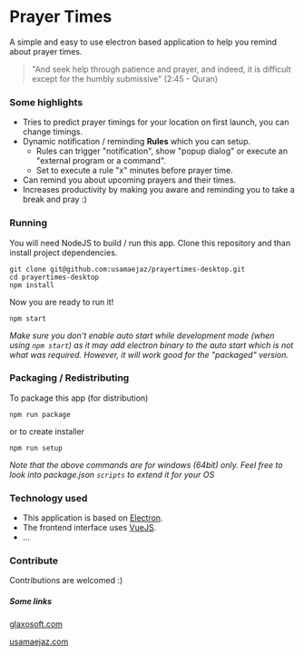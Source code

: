 # Prayer Times
A simple and easy to use electron based application to help you remind about prayer times.

> "And seek help through patience and prayer, and indeed, it is difficult except for the humbly submissive"  (2:45 - Quran)

### Some highlights
- Tries to predict prayer timings for your location on first launch, you can change timings.
- Dynamic notification / reminding **Rules** which you can setup.
    - Rules can trigger "notification", show "popup dialog" or execute an "external program or a command".
    - Set to execute a rule "x" minutes before prayer time. 
- Can remind you about upcoming prayers and their times.
- Increases productivity by making you aware and reminding you to take a break and pray :)

### Running
You will need NodeJS to build / run this app. Clone this repository and than install project dependencies.
```
git clone git@github.com:usamaejaz/prayertimes-desktop.git
cd prayertimes-desktop
npm install
```

Now you are ready to run it!
```
npm start
```

*Make sure you don't enable auto start while development mode (when using `npm start`) as it may add electron binary to the auto start which is not what was required. However, it will work good for the "packaged" version.*

### Packaging / Redistributing
To package this app (for distribution)
```
npm run package
```
or to create installer
```
npm run setup
```
*Note that the above commands are for windows (64bit) only. Feel free to look into package.json `scripts` to extend it for your OS*

### Technology used

- This application is based on [Electron](https://github.com/electron/electron). 
- The frontend interface uses [VueJS](https://github.com/vuejs/vue).
- ...

### Contribute
Contributions are welcomed :)

##### Some links
[glaxosoft.com](http://glaxosoft.com)

[usamaejaz.com](http://usamaejaz.com)